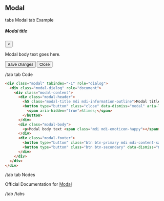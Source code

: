 ## Modal

tabs Modal
tab Example

<div class="modal" tabindex="-1" role="dialog" style="display:block;position:relative;">
  <div class="modal-dialog" role="document" style="margin-top:10px;margin-bottom:10px;">
    <div class="modal-content">
      <div class="modal-header">
        <h5 class="modal-title mdi mdi-information-outline">Modal title</h5>
        <button type="button" class="close" data-dismiss="modal" aria-label="Close">
          <span aria-hidden="true">&times;</span>
        </button>
      </div>
      <div class="modal-body">
        <p>Modal body text <span class="mdi mdi-emoticon-happy"></span> goes here.</p>
      </div>
      <div class="modal-footer">
        <button type="button" class="btn btn-primary mdi mdi-content-save">Save changes</button>
        <button type="button" class="btn btn-secondary" data-dismiss="modal">Close</button>
      </div>
    </div>
  </div>
</div>

/tab
tab Code

```html
<div class="modal" tabindex="-1" role="dialog">
  <div class="modal-dialog" role="document">
    <div class="modal-content">
      <div class="modal-header">
        <h5 class="modal-title mdi mdi-information-outline">Modal title</h5>
        <button type="button" class="close" data-dismiss="modal" aria-label="Close">
          <span aria-hidden="true">&times;</span>
        </button>
      </div>
      <div class="modal-body">
        <p>Modal body text <span class="mdi mdi-emoticon-happy"></span> goes here.</p>
      </div>
      <div class="modal-footer">
        <button type="button" class="btn btn-primary mdi mdi-content-save">Save changes</button>
        <button type="button" class="btn btn-secondary" data-dismiss="modal">Close</button>
      </div>
    </div>
  </div>
</div>
```

/tab
tab Nodes

Official Documentation for <a href="https://getbootstrap.com/docs/4.0/components/modal/" target="_blank">Modal</a>

/tab
/tabs